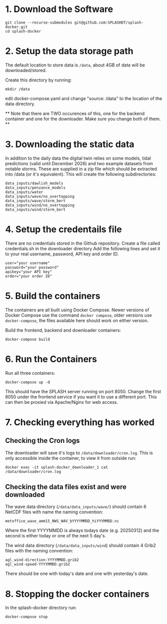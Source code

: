 # 1. Download the Software

~~~
git clone --recurse-submodules git@github.com:SPLASHDT/splash-docker.git
cd splash-docker
~~~

# 2. Setup the data storage path

The default location to store data is `/data`, about 4GB of data will be downloaded/stored.

Create this directory by running:

~~~
mkdir /data
~~~

edit docker-compose.yaml and change "source: /data" to the location of the data directory. 

** Note that there are TWO occurences of this, one for the backend container and one for the downloader. Make sure you change both of them. **

# 3. Downloading the static data

In addition to the daily data the digital twin relies on some models, tidal predictions (valid until December 2026) and two example datasets from notable storms.
These are supplied in a zip file which should be extracted into /data (or it's equivalent). This will create the following subdirectories:

~~~
data_inputs/dawlish_models
data_inputs/penzance_models
data_inputs/water
data_inputs/wave/no_overtopping
data_inputs/wave/storm_bert
data_inputs/wind/no_overtopping
data_inputs/wind/storm_bert
~~~

# 4. Setup the credentails file

There are no credentials stored in the Github repository. Create a file called credentials.sh in the downloader directory Add the following lines and set it to your real username, password, API key and order ID.

~~~
user="your username"
password="your password"
apikey="your API key"
order="your order ID"
~~~

# 5. Build the containers

The containers are all built using Docker Compose. Newer versions of Docker Compose use the command `docker compose`, older versions use `docker-compose`, the files available here should work on either version.

Build the frontend, backend and downloader containers:

~~~
docker-compose build
~~~

# 6. Run the Containers

Run all three containers:
~~~
docker-compose up -d
~~~

This should have the SPLASH server running on port 8050. Change the first 8050 under the frontend service if you want it to use a different port.
This can then be proxied via Apache/Nginx for web access.

# 7. Checking everything has worked

## Checking the Cron logs

The downloader will save it's logs to `/data/downloader/cron.log`. This is only accessible inside the container, to view it from outside run:

`docker exec -it splash-docker_downloader_1 cat /data/downloader/cron.log`

## Checking the data files exist and were downloaded

The wave data directory (`/data/data_inputs/wave/`) should contain 6 NetCDF files with name the naming convention:

`metoffice_wave_amm15_NWS_WAV_bYYYYMMDD_hiYYYMMDD.nc`

Where the first YYYYMMDD is always todays date (e.g. 20250312) and the second is either today or one of the next 5 day's.

The wind data directory (`/data/data_inputs/wind`) should contain 4 Grib2 files with the naming convention:

~~~
agl_wind-direction-YYYYMMDD.grib2
agl_wind-speed-YYYYMMDD.grib2
~~~

There should be one with today's date and one with yesterday's date.

# 8. Stopping the docker containers

In the splash-docker directory run:

~~~
docker-compose stop
~~~
